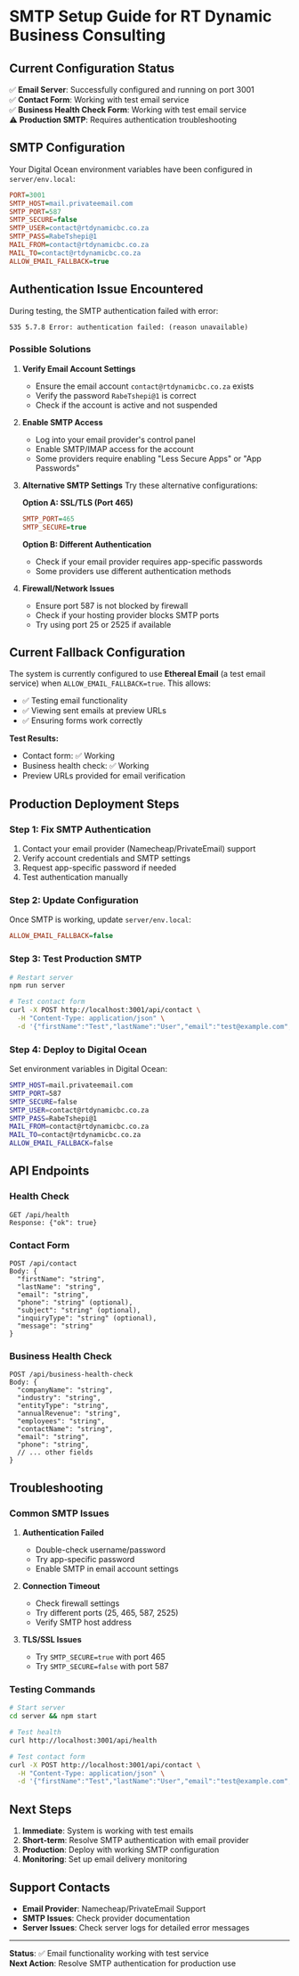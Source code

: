 # SMTP Setup Guide for RT Dynamic Business Consulting

## Current Configuration Status

✅ **Email Server**: Successfully configured and running on port 3001  
✅ **Contact Form**: Working with test email service  
✅ **Business Health Check Form**: Working with test email service  
⚠️ **Production SMTP**: Requires authentication troubleshooting  

## SMTP Configuration

Your Digital Ocean environment variables have been configured in `server/env.local`:

```ini
PORT=3001
SMTP_HOST=mail.privateemail.com
SMTP_PORT=587
SMTP_SECURE=false
SMTP_USER=contact@rtdynamicbc.co.za
SMTP_PASS=RabeTshepi@1
MAIL_FROM=contact@rtdynamicbc.co.za
MAIL_TO=contact@rtdynamicbc.co.za
ALLOW_EMAIL_FALLBACK=true
```

## Authentication Issue Encountered

During testing, the SMTP authentication failed with error:
```
535 5.7.8 Error: authentication failed: (reason unavailable)
```

### Possible Solutions

1. **Verify Email Account Settings**
   - Ensure the email account `contact@rtdynamicbc.co.za` exists
   - Verify the password `RabeTshepi@1` is correct
   - Check if the account is active and not suspended

2. **Enable SMTP Access**
   - Log into your email provider's control panel
   - Enable SMTP/IMAP access for the account
   - Some providers require enabling "Less Secure Apps" or "App Passwords"

3. **Alternative SMTP Settings**
   Try these alternative configurations:
   
   **Option A: SSL/TLS (Port 465)**
   ```ini
   SMTP_PORT=465
   SMTP_SECURE=true
   ```
   
   **Option B: Different Authentication**
   - Check if your email provider requires app-specific passwords
   - Some providers use different authentication methods

4. **Firewall/Network Issues**
   - Ensure port 587 is not blocked by firewall
   - Check if your hosting provider blocks SMTP ports
   - Try using port 25 or 2525 if available

## Current Fallback Configuration

The system is currently configured to use **Ethereal Email** (a test email service) when `ALLOW_EMAIL_FALLBACK=true`. This allows:

- ✅ Testing email functionality
- ✅ Viewing sent emails at preview URLs
- ✅ Ensuring forms work correctly

**Test Results:**
- Contact form: ✅ Working
- Business health check: ✅ Working
- Preview URLs provided for email verification

## Production Deployment Steps

### Step 1: Fix SMTP Authentication
1. Contact your email provider (Namecheap/PrivateEmail) support
2. Verify account credentials and SMTP settings
3. Request app-specific password if needed
4. Test authentication manually

### Step 2: Update Configuration
Once SMTP is working, update `server/env.local`:
```ini
ALLOW_EMAIL_FALLBACK=false
```

### Step 3: Test Production SMTP
```bash
# Restart server
npm run server

# Test contact form
curl -X POST http://localhost:3001/api/contact \
  -H "Content-Type: application/json" \
  -d '{"firstName":"Test","lastName":"User","email":"test@example.com","message":"Test"}'
```

### Step 4: Deploy to Digital Ocean
Set environment variables in Digital Ocean:
```bash
SMTP_HOST=mail.privateemail.com
SMTP_PORT=587
SMTP_SECURE=false
SMTP_USER=contact@rtdynamicbc.co.za
SMTP_PASS=RabeTshepi@1
MAIL_FROM=contact@rtdynamicbc.co.za
MAIL_TO=contact@rtdynamicbc.co.za
ALLOW_EMAIL_FALLBACK=false
```

## API Endpoints

### Health Check
```
GET /api/health
Response: {"ok": true}
```

### Contact Form
```
POST /api/contact
Body: {
  "firstName": "string",
  "lastName": "string", 
  "email": "string",
  "phone": "string" (optional),
  "subject": "string" (optional),
  "inquiryType": "string" (optional),
  "message": "string"
}
```

### Business Health Check
```
POST /api/business-health-check
Body: {
  "companyName": "string",
  "industry": "string",
  "entityType": "string",
  "annualRevenue": "string",
  "employees": "string",
  "contactName": "string",
  "email": "string",
  "phone": "string",
  // ... other fields
}
```

## Troubleshooting

### Common SMTP Issues

1. **Authentication Failed**
   - Double-check username/password
   - Try app-specific password
   - Enable SMTP in email account settings

2. **Connection Timeout**
   - Check firewall settings
   - Try different ports (25, 465, 587, 2525)
   - Verify SMTP host address

3. **TLS/SSL Issues**
   - Try `SMTP_SECURE=true` with port 465
   - Try `SMTP_SECURE=false` with port 587

### Testing Commands

```bash
# Start server
cd server && npm start

# Test health
curl http://localhost:3001/api/health

# Test contact form
curl -X POST http://localhost:3001/api/contact \
  -H "Content-Type: application/json" \
  -d '{"firstName":"Test","lastName":"User","email":"test@example.com","message":"Test message"}'
```

## Next Steps

1. **Immediate**: System is working with test emails
2. **Short-term**: Resolve SMTP authentication with email provider
3. **Production**: Deploy with working SMTP configuration
4. **Monitoring**: Set up email delivery monitoring

## Support Contacts

- **Email Provider**: Namecheap/PrivateEmail Support
- **SMTP Issues**: Check provider documentation
- **Server Issues**: Check server logs for detailed error messages

---

**Status**: ✅ Email functionality working with test service  
**Next Action**: Resolve SMTP authentication for production use